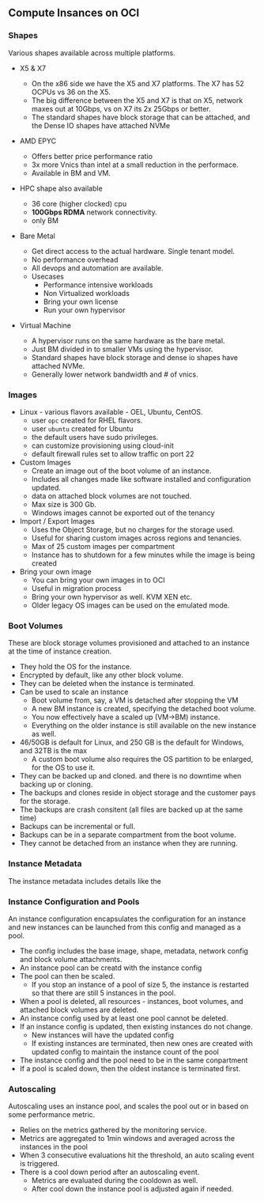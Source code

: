 ## Compute Insances on OCI



### Shapes
Various shapes available across multiple platforms. 

* X5 & X7
  * On the x86 side we have the X5 and X7 platforms. The X7 has 52 OCPUs vs 36 on the X5. 
  * The big difference between the X5 and X7 is that on X5, network maxes out at 10Gbps, vs on X7 its 2x 25Gbps or better. 
  * The standard shapes have block storage that can be attached, and the Dense IO shapes have attached NVMe 
* AMD EPYC
  * Offers better price performance ratio
  * 3x more Vnics than intel at a small reduction in the performace.
  * Available in BM and VM.
* HPC shape also available
  * 36 core (higher clocked) cpu
  * __100Gbps RDMA__ network connectivity.
  * only BM

* Bare Metal
  * Get direct access to the actual hardware. Single tenant model.
  * No performance overhead
  * All devops and automation are available.
  * Usecases
    - Performance intensive workloads
    - Non Virtualized workloads
    - Bring your own license
    - Run your own hypervisor

* Virtual Machine
  * A hypervisor runs on the same hardware as the bare metal. 
  * Just BM divided in to smaller VMs using the hypervisor.
  * Standard shapes have block storage and dense io shapes have attached NVMe.
  * Generally lower network bandwidth and # of vnics.

### Images

* Linux - various flavors available - OEL, Ubuntu, CentOS.
  * user `opc` created for RHEL flavors.
  * user `ubuntu` created for Ubuntu
  * the default users have sudo privileges.
  * can customize provisioning using cloud-init
  * default firewall rules set to allow traffic on port 22
* Custom Images  
  * Create an image out of the boot volume of an instance.
  * Includes all changes made like software installed and configuration updated.
  * data on attached block volumes are not touched.
  * Max size is 300 Gb.
  * Windows images cannot be exported out of the tenancy
* Import / Export Images
  * Uses the Object Storage, but no charges for the storage used.
  * Useful for sharing custom images across regions and tenancies.
  * Max of 25 custom images per compartment
  * Instance has to shutdown for a few minutes while the image is being created
* Bring your own image
  * You can bring your own images in to OCI
  * Useful in migration process
  * Bring your own hypervisor as well. KVM XEN etc.
  * Older legacy OS images can be used on the emulated mode.

### Boot Volumes

These are block storage volumes provisioned and attached to an instance at the time of instance creation.

* They hold the OS for the instance.
* Encrypted by default, like any other block volume.
* They can be deleted when the instance is terminated.
* Can be used to scale an instance
  * Boot volume from, say, a VM is detached after stopping the VM
  * A new BM instance is created, specifying the detached boot volume.
  * You now effectively have a scaled up (VM->BM) instance. 
  * Everything on the older instance is still available on the new instance as well.
* 46/50GB is default for Linux, and 250 GB is the default for Windows, and 32TB is the max
  * A custom boot volume also requires the OS partition to be enlarged, for the OS to use it.
* They can be backed up and cloned. and there is no downtime when backing up or cloning.
* The backups and clones reside in object storage and the customer pays for the storage.
* The backups are crash consitent (all files are backed up at the same time)
* Backups can be incremental or full.
* Backups can be in a separate compartment from the boot volume.
* They cannot be detached from an instance when they are running.

### Instance Metadata

The instance metadata includes details like the 

### Instance Configuration and Pools
 
An instance configuration encapsulates the configuration for an instance and new instances can be launched from this config and managed as a pool.

* The config includes the base image, shape, metadata, network config and block volume attachments.
* An instance pool can be creatd with the instance config 
* The pool can then be scaled.
  * If you stop an instance of a pool of size 5, the instance is restarted so that there are still 5 instances in the pool.
* When a pool is deleted, all resources - instances, boot volumes, and attached block volumes are deleted.
* An instance config used by at least one pool cannot be deleted.
* If an instance config is updated, then existing instances do not change.
  * New instances will have the updated config
  * If existing instances are terminated, then new ones are created with updated config to maintain the instance count of the pool
* The instance config and the pool need to be in the same conpartment
* If a pool is scaled down, then the oldest instance is terminated first.

### Autoscaling

 Autoscaling uses an instance pool, and scales the pool out or in based on some performance metric.

* Relies on the metrics gathered by the monitoring service.
* Metrics are aggregated to 1min windows and averaged across the instances in the pool
* When 3 consecutive evaluations hit the threshold, an auto scaling event is triggered.
* There is a cool down period after an autoscaling event. 
  * Metrics are evaluated during the cooldown as well.
  * After cool down the instance pool is adjusted again if needed. 